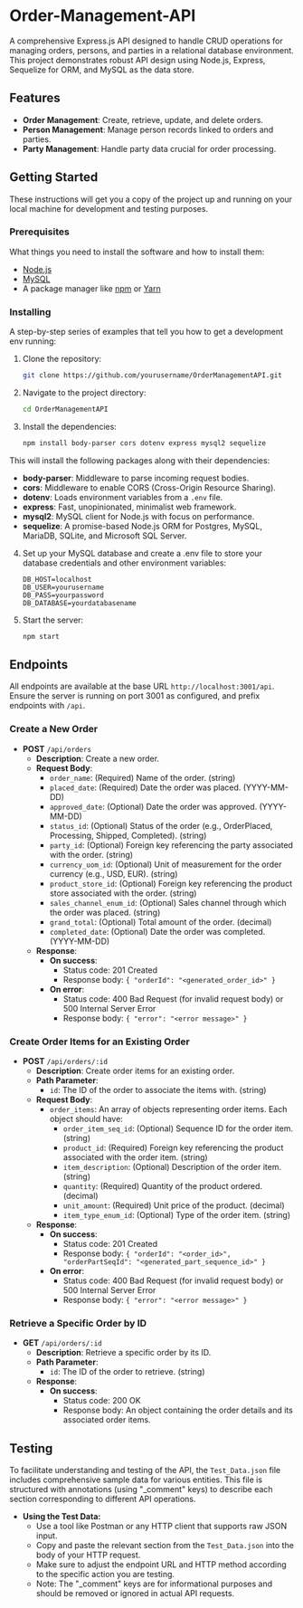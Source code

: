 # Order-Management-API

A comprehensive Express.js API designed to handle CRUD operations for managing orders, persons, and parties in a relational database environment. This project demonstrates robust API design using Node.js, Express, Sequelize for ORM, and MySQL as the data store.

## Features

- **Order Management**: Create, retrieve, update, and delete orders.
- **Person Management**: Manage person records linked to orders and parties.
- **Party Management**: Handle party data crucial for order processing.

## Getting Started

These instructions will get you a copy of the project up and running on your local machine for development and testing purposes.

### Prerequisites

What things you need to install the software and how to install them:

- [Node.js](https://nodejs.org/en/download/)
- [MySQL](https://dev.mysql.com/downloads/mysql/)
- A package manager like [npm](https://www.npmjs.com/get-npm) or [Yarn](https://yarnpkg.com/lang/en/docs/install/)

### Installing

A step-by-step series of examples that tell you how to get a development env running:

1. Clone the repository:

   ```bash
   git clone https://github.com/yourusername/OrderManagementAPI.git

   ```

2. Navigate to the project directory:
   ```bash
   cd OrderManagementAPI
   ```
3. Install the dependencies:
   ```bash
   npm install body-parser cors dotenv express mysql2 sequelize
   ```

This will install the following packages along with their dependencies:

- **body-parser**: Middleware to parse incoming request bodies.
- **cors**: Middleware to enable CORS (Cross-Origin Resource Sharing).
- **dotenv**: Loads environment variables from a `.env` file.
- **express**: Fast, unopinionated, minimalist web framework.
- **mysql2**: MySQL client for Node.js with focus on performance.
- **sequelize**: A promise-based Node.js ORM for Postgres, MySQL, MariaDB, SQLite, and Microsoft SQL Server.

4. Set up your MySQL database and create a .env file to store your database credentials and other environment variables:
   ```plaintext
   DB_HOST=localhost
   DB_USER=yourusername
   DB_PASS=yourpassword
   DB_DATABASE=yourdatabasename
   ```
5. Start the server:
   ```bash
   npm start
   ```

## Endpoints

All endpoints are available at the base URL `http://localhost:3001/api`. Ensure the server is running on port 3001 as configured, and prefix endpoints with `/api`.

### Create a New Order

- **POST** `/api/orders`
  - **Description**: Create a new order.
  - **Request Body**:
    - `order_name`: (Required) Name of the order. (string)
    - `placed_date`: (Required) Date the order was placed. (YYYY-MM-DD)
    - `approved_date`: (Optional) Date the order was approved. (YYYY-MM-DD)
    - `status_id`: (Optional) Status of the order (e.g., OrderPlaced, Processing, Shipped, Completed). (string)
    - `party_id`: (Optional) Foreign key referencing the party associated with the order. (string)
    - `currency_uom_id`: (Optional) Unit of measurement for the order currency (e.g., USD, EUR). (string)
    - `product_store_id`: (Optional) Foreign key referencing the product store associated with the order. (string)
    - `sales_channel_enum_id`: (Optional) Sales channel through which the order was placed. (string)
    - `grand_total`: (Optional) Total amount of the order. (decimal)
    - `completed_date`: (Optional) Date the order was completed. (YYYY-MM-DD)
  - **Response**:
    - **On success**:
      - Status code: 201 Created
      - Response body: `{ "orderId": "<generated_order_id>" }`
    - **On error**:
      - Status code: 400 Bad Request (for invalid request body) or 500 Internal Server Error
      - Response body: `{ "error": "<error message>" }`

### Create Order Items for an Existing Order

- **POST** `/api/orders/:id`
  - **Description**: Create order items for an existing order.
  - **Path Parameter**:
    - `id`: The ID of the order to associate the items with. (string)
  - **Request Body**:
    - `order_items`: An array of objects representing order items. Each object should have:
      - `order_item_seq_id`: (Optional) Sequence ID for the order item. (string)
      - `product_id`: (Required) Foreign key referencing the product associated with the order item. (string)
      - `item_description`: (Optional) Description of the order item. (string)
      - `quantity`: (Required) Quantity of the product ordered. (decimal)
      - `unit_amount`: (Required) Unit price of the product. (decimal)
      - `item_type_enum_id`: (Optional) Type of the order item. (string)
  - **Response**:
    - **On success**:
      - Status code: 201 Created
      - Response body: `{ "orderId": "<order_id>", "orderPartSeqId": "<generated_part_sequence_id>" }`
    - **On error**:
      - Status code: 400 Bad Request (for invalid request body) or 500 Internal Server Error
      - Response body: `{ "error": "<error message>" }`

### Retrieve a Specific Order by ID

- **GET** `/api/orders/:id`
  - **Description**: Retrieve a specific order by its ID.
  - **Path Parameter**:
    - `id`: The ID of the order to retrieve. (string)
  - **Response**:
    - **On success**:
      - Status code: 200 OK
      - Response body: An object containing the order details and its associated order items.

## Testing

To facilitate understanding and testing of the API, the `Test_Data.json` file includes comprehensive sample data for various entities. This file is structured with annotations (using "\_comment" keys) to describe each section corresponding to different API operations.

- **Using the Test Data:**
  - Use a tool like Postman or any HTTP client that supports raw JSON input.
  - Copy and paste the relevant section from the `Test_Data.json` into the body of your HTTP request.
  - Make sure to adjust the endpoint URL and HTTP method according to the specific action you are testing.
  - Note: The "\_comment" keys are for informational purposes and should be removed or ignored in actual API requests.
